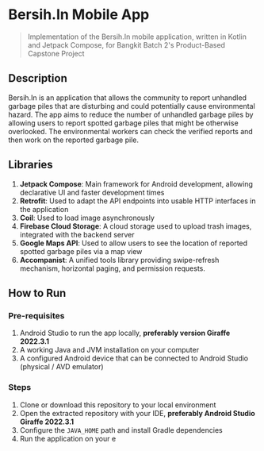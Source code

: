 # Bersih.In Mobile App
>Implementation of the Bersih.In mobile application, written in Kotlin and Jetpack Compose, for Bangkit Batch 2's Product-Based Capstone Project


## Description
Bersih.In is an application that allows the community to report unhandled garbage piles that are disturbing and could potentially cause environmental hazard. The app aims to reduce the number of unhandled garbage piles by allowing users to report spotted garbage piles that might be otherwise overlooked. The environmental workers can check the verified reports and then work on the reported garbage pile. 

## Libraries
1. **Jetpack Compose**: Main framework for Android development, allowing declarative UI and faster development times
2. **Retrofit**: Used to adapt the API endpoints into usable HTTP interfaces in the application
3. **Coil**: Used to load image asynchronously
4. **Firebase Cloud Storage**: A cloud storage used to upload trash images, integrated with the backend server
5. **Google Maps API**: Used to allow users to see the location of reported spotted garbage piles via a map view
6.  **Accompanist**: A unified tools library providing swipe-refresh mechanism, horizontal paging, and permission requests.

## How to Run
### Pre-requisites
1. Android Studio to run the app locally, **preferably version Giraffe 2022.3.1**
2. A working Java and JVM installation on your computer
3. A configured Android device that can be connected to Android Studio (physical / AVD emulator)

### Steps
1. Clone or download this repository to your local environment
2. Open the extracted repository with your IDE, **preferably Android Studio Giraffe 2022.3.1**
3. Configure the `JAVA_HOME` path and install Gradle dependencies
4. Run the application on your e